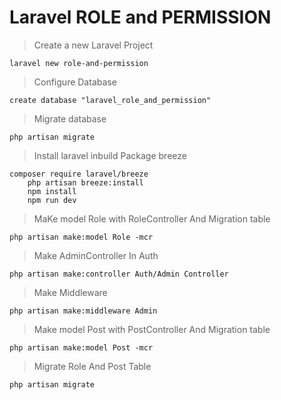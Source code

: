 # Laravel ROLE and PERMISSION

> Create a new Laravel Project

    laravel new role-and-permission

> Configure Database

    create database "laravel_role_and_permission"

> Migrate database

    php artisan migrate

> Install laravel inbuild Package breeze

    composer require laravel/breeze
        php artisan breeze:install
        npm install
        npm run dev

> MaKe model Role with RoleController And Migration table

    php artisan make:model Role -mcr

> Make AdminController In Auth

    php artisan make:controller Auth/Admin Controller

> Make Middleware

    php artisan make:middleware Admin

> Make model Post with PostController And Migration table

    php artisan make:model Post -mcr   

> Migrate Role And Post Table

    php artisan migrate     
